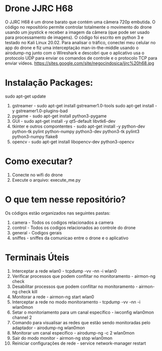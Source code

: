 # Drone JJRC H68
O JJRC H68 é um drone barato que contém uma câmera 720p embutida. O código no repositório permite controlar totalmente o movimento do drone usando um joystick e receber a imagem da câmera (que pode ser usado para processamento de imagens). O código foi escrito em python 3 e testado no Kali Linux 20.02.
Para analisar o tráfico, conectei meu celular no app do drone e fiz uma interceptação man-in-the-middle usando o airodump-ng junto com o Wireshark e descobri que o aplicativo usa o protocolo UDP para enviar os comandos de controle e o protocolo TCP para enviar vídeos.
https://sites.google.com/site/negocindosica/jjrc%20h68.jpg

# Instalação Packages:
sudo apt-get update
1) gstreamer -
sudo apt-get install gstreamer1.0-tools
sudo apt-get install -y gstreamer1.0-plugins-bad
2) pygame -
sudo apt-get install python3-pygame
3) GUI -
sudo apt-get install -y qt5-default libvtk6-dev
4) tkinter e outros compontentes - 
sudo apt-get install -y python-dev  python-tk  pylint  python-numpy  python3-dev python3-tk pylint3 python3-numpy flake8
5) opencv -
sudo apt-get install libopencv-dev python3-opencv
# Como executar?
1) Conecte no wifi do drone
2) Execute o arquivo: execute_me.py
# O que tem nesse repositório?
Os códigos estão organizados nas seguintes pastas:
1) camera - Todos os codigos relacionados a camera
2) control - Todos os codigos relacionados ao controle do drone
3) general - Codigos gerais
4) sniffes - sniffes da comunicao entre o drone e o aplicativo 
# Terminais Úteis
1) Interceptar a rede wlan0 - tcpdump -vv -nn -i wlan0
2) Verificar processos que podem conflitar no monitoramento - airmon-ng check 
3) Desabilitar processos que podem confiltar no monitoramento - airmon-ng check kill
4) Monitorar a rede - airmon-ng start wlan0
5) Interceptar a rede no modo monitoramento - tcpdump -vv -nn -i wlan0mon
6) Setar o monitoriamento para um canal específico - iwconfig wlan0mon channel 2
7) Comando para visualisar as redes que estão sendo monitoradas pelo adaptador - airodump-ng wlan0mon
8) Monitorar um canal específico - airodump-ng -c 2 wlan0mon
9) Sair do modo monitor - airmon-ng stop wlan0mon
10) Reiniciar configurações de rede - service network-manager restart

